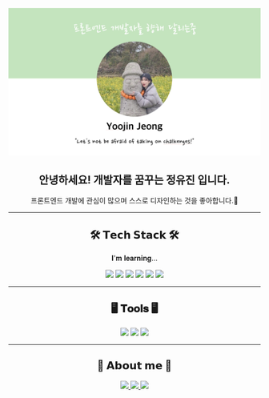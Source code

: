 ![깃허브메인이미지](./images/githubmain.png)

<div align="center">
  <h2 align="center">안녕하세요! 개발자를 꿈꾸는 정유진 입니다.</h2>
  <p align="center">프론트엔드 개발에 관심이 많으며 스스로 디자인하는 것을 좋아합니다.🎨</p>
</div>

---

<div align="center">
  <h2 align="center">🛠️ 𝗧𝗲𝗰𝗵 𝗦𝘁𝗮𝗰𝗸 🛠️</h2>
  <p align="center"> 𝐈'𝐦 𝐥𝐞𝐚𝐫𝐧𝐢𝐧𝐠...</p>
  <p align="center">
    <img src="https://img.shields.io/badge/Java-007396?style=flat&logo=OpenJDK&logoColor=white"/>
    <img src="https://img.shields.io/badge/TypeScript-%233178C6?style=flat-square&logo=typescript&logoColor=white"/>
    <img src="https://img.shields.io/badge/React-%2361DAFB?style=flat-square&logo=react&logoColor=white"/>
    <img src="https://img.shields.io/badge/HTML5-%23E34F26?style=flat-square&logo=html5&logoColor=white"/>
    <img src="https://img.shields.io/badge/CSS3-%231572B6?style=flat-square&logo=css3&logoColor=white"/>
    <img src="https://img.shields.io/badge/JavaScript-%23F7DF1E?style=flat-square&logo=javascript&logoColor=black"/>
  </p>
</div>

---

<div align="center">
  <h2 align="center">🖥️ 𝐓𝐨𝐨𝐥𝐬 🖥️</h2>
  <p align="center">
    <img src="https://img.shields.io/badge/Visual%20Studio%20Code-%23007ACC?style=flat-square&logo=visualstudiocode&logoColor=white"/>
    <img src="https://img.shields.io/badge/IntelliJ%20IDEA-%23000000?style=flat-square&logo=intellijidea&logoColor=white"/>
    <img src="https://img.shields.io/badge/Eclipse%20IDE-%232C2255?style=flat-square&logo=eclipseide&logoColor=white"/>
  </p>
</div>

---

<div align="center">
  <h2 align="center">🩵 𝗔𝗯𝗼𝘂𝘁 𝗺𝗲 🩵</h2>
  <p align="center">
    <a href="https://velog.io/@loveylponyo" target="_blank">
      <img src="https://img.shields.io/badge/Velog-20C997?style=flat-square&logo=velog&logoColor=white"/>
    </a>
    <a href="https://yj-potato.tistory.com/" target="_blank">
      <img src="https://img.shields.io/badge/Tistory-%23000000?style=flat-square&logo=tistory&logoColor=white"/>
    </a>
    <a href="https://github.com/yjpotato" target="_blank">
      <img src="https://img.shields.io/badge/Github-%23181717?style=flat-square&logo=github&logoColor=white"/>
    </a>
  </p>
</div>

